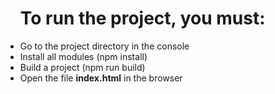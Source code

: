 <ul>
  <h1>To run the project, you must:</h2>
  <li>Go to the project directory in the console</li>
  <li>Install all modules (npm install)</li>
  <li>Build a project (npm run build)</li>
  <li>Open the file <b>index.html</b> in the browser</li>
</ul>
